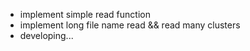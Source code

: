 * implement simple read function
* implement long file name read && read many clusters
* developing...
